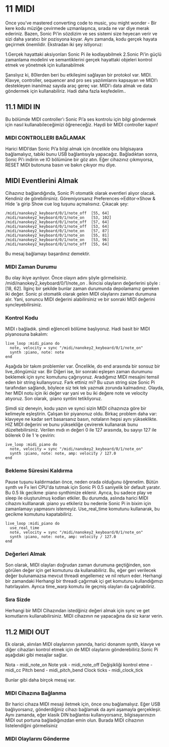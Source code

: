 # 11  MIDI

Once you’ve mastered converting code to music, you might wonder - 
Bir kere kodu müziğe çevirmede uzmanlaşınca, sırada ne var diye merak ederiniz. Bazen, Sonic Pi’in sözdizim ve ses sistemi size heyecan verir ve sizi daha yaratıcı bir pozisyona koyar. Aynı zamanda, kodu gerçek hayata geçirmek önemlidir. Ekstradan iki şey istiyoruz:

  1.Gerçek hayattaki aksiyonları Sonic Pi ile kodlayabilmek
  2.Sonic Pi’in güçlü zamanlama modelini ve semantiklerini gerçek hayattaki objeleri kontrol etmek ve yönetmek için kullanabilmek
 
Şanslıyız ki, 80lerden beri bu etkileşimi sağlayan bir protokol var. MIDI. Klavye, controller, sequencer and pro ses yazılımlarını kapsayan ve  MIDI’ı destekleyen inanılmaz sayıda araç gereç var. MIDI’ı data almak ve data göndermek için kullanabiliriz.
 Hadi daha fazla keşfedelim..
 
## 11.1 MIDI IN

Bu bölümde MIDI controller’ı Sonic Pi’a ses kontrolu için bilgi göndermek için nasıl kullanabileceğimizi öğreneceğiz. Haydi bir MIDI controller kapın!

### MIDI CONTROLLERI BAĞLAMAK

Harici MIDI’dan Sonic Pi’a bilgi almak için öncelikle onu bilgisayara bağlamalıyız, tabiki bunu USB bağlantısıyla yapacağız. Bağladıktan sonra, Sonic Pi’ı indirin ve IO bölümüne bir göz atın. Eğer cihazınız çıkmıyorsa, RESET MIDI butonuna basın ve bakın çıkıyor mu diye.
 
## MIDI Eventlerini Almak
 Cihazınız bağlandığında, Sonic Pi otomatik olarak eventleri alıyor olacak. Kendiniz de görebilirsiniz. Göremiyorsanız Preferences->Editor->Show & Hide ‘a girip Show cue log tuşunu açmalısınız. Çıkacak şey:

```
/midi/nanokey2_keyboard/0/1/note_off  [55, 64]
/midi/nanokey2_keyboard/0/1/note_on   [53, 102]
/midi/nanokey2_keyboard/0/1/note_off  [57, 64]
/midi/nanokey2_keyboard/0/1/note_off  [53, 64]
/midi/nanokey2_keyboard/0/1/note_on   [57, 87]
/midi/nanokey2_keyboard/0/1/note_on   [55, 81]
/midi/nanokey2_keyboard/0/1/note_on   [53, 96]
/midi/nanokey2_keyboard/0/1/note_off  [55, 64]
```

Bu mesaj bağlamayı başardınız demektir.

### MIDI Zaman Durumu
Bu olay ikiye ayrılıyor. Önce olayın adını şöyle görmelisiniz. /midi/nanokey2_keyboard/0/1/note_on . İkincisi olayların değerlerini şöyle : [18, 62]. İlginç bir şekilde bunlar zaman durumunda depolamamız gereken iki değer. Sonic pi otomatik olarak gelen MIDI olaylarını zaman durumuna alır. Yani, sonuncu MIDI değerini alabilirsiniz ve bir sonraki MIDI değerini syncleyebilirsiniz.


### Kontrol Kodu
MIDI ı bağladık. şimdi eğlenceli bölüme başlıyoruz. Hadi basit bir MIDI piyanosuna bakalım:

```
live_loop :midi_piano do
  note, velocity = sync "/midi/nanokey2_keyboard/0/1/note_on"
  synth :piano, note: note
end
```

Aşağıda bir takım problemler var. Öncelikle, do end arasında bir sonsuz bir live_döngümüz var. Bir Diğeri ise, bir sonraki eşleşen zaman durumunu beklemek için sync komutunu çağırıyoruz. Aradığımız MIDI mesajini temsil eden bir string kullanıyoruz. Fark ettiniz mi? Bu uzun string size Sonic Pi tarafından sağlandı, böylece siz tek tek yazmak zorunda kalmadınız. Olayda, her MIDI notu için iki değer var yani ve bu iki değere note ve velocity atıyoruz. Son olarak, :piano syntini tetikliyoruz.

Şimdi siz deneyin, kodu yazın ve synci sizin MIDI cihazınıza göre bir kelimeyle eşleştirin. Çalışan bir piyanonuz oldu. Birkaç problem daha var: klavyeye ne kadar sert basarsanız basın, notaların hepsi aynı yükseklikte. HIZ MIDI  değerini ve bunu yüksekliğe çevirerek kullanarak bunu düzeltebilirsiniz. Verilen mıdı ın değeri 0 ile 127 arasında, bu sayıyı 127 ile bölerek 0 ile 1 ‘e çevirin:

```
ive_loop :midi_piano do
  note, velocity = sync "/midi/nanokey2_keyboard/0/1/note_on"
  synth :piano, note: note, amp: velocity / 127.0
end

```
### Bekleme Süresini Kaldırma
Pause tuşunu kaldırmadan önce, neden orada olduğunu öğrenelim. Bütün synth ve Fx leri CPU'da tutmak için Sonic Pi 0.5 saniyelik bir default yaratır. Bu 0.5 lik gecikme :piano synthimize eklenir. Ayrıca, bu sadece play ve sleep ile oluşturulmuş kodları etkiler. Bu durumda, aslında harici MIDI cihazını kulllanarak :piano yu etkileriz bu nedenle Sonic Pi in bixim için zamanlamayı yapmasını istemeyiz. Use_real_time komutunu kullanarak, bu gecikme komutunu kapatabiliriz.

```
live_loop :midi_piano do
  use_real_time
  note, velocity = sync "/midi/nanokey2_keyboard/0/1/note_on"
  synth :piano, note: note, amp: velocity / 127.0
end

```

### Değerleri Almak
Son olarak, MIDI olayları doğrudan zaman durumuna geçtiğinden, son görülen değer için get komutunu da kullanabiliriz. Bu, eğer geri verilecek değer bulunamazsa mevcut threadi engellemez ve nil return eder. Herhangi bir zamandaki Herhangi bir threadi çağırmak içi get komutunu kullandığımızı hatırlayalım. Ayrıca time_warp komutu ile geçmiş olayları da çağırabiliriz.

### Sıra Sizde
Herhangi bir MIDI Cihazından istedğiniz değeri almak için sync ve get komutlarını kullanabilirsiniz. MIDI cihazının ne yapacağına da siz karar verin.

## 11.2 MIDI OUT
Ek olarak, alınılan MIDI olaylarının yanında, harici donanım synth, klavye ve diğer cihazları kontrol etmek için de MIDI olaylarını gönderebiliriz.Sonic Pi aşağıdaki gibi mesajlar sağlar.

Nota - midi_note_on
Note yok - midi_note_off
Değişikliği kontrol etme - midi_cc
Pitch bend - midi_pitch_bend
Clock ticks - midi_clock_tick

Bunlar gibi daha birçok mesaj var.

### MIDI Cihazına Bağlanma
Bir harici cihaza MIDI mesaji iletmek için, önce onu bağlamalıyız.  Eğer USB bağlıyorsanız, gönderdiğiniz cihazı bağlamak da ayni aşamayla gerçekleşir. Aynı zamanda, eğer klasik DIN bağlantısı kullanıyorsanız, bilgisayarınızın MIDI out portuna bağladığınızdan emin olun. Burada MIDI cihazının listelendiğini görmelisiniz

### MIDI Olaylarını Gönderme










